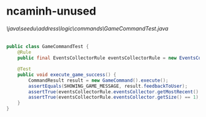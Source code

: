 # ncaminh-unused
###### \java\seedu\address\logic\commands\GameCommandTest.java
``` java
public class GameCommandTest {
    @Rule
    public final EventsCollectorRule eventsCollectorRule = new EventsCollectorRule();

    @Test
    public void execute_game_success() {
        CommandResult result = new GameCommand().execute();
        assertEquals(SHOWING_GAME_MESSAGE, result.feedbackToUser);
        assertTrue(eventsCollectorRule.eventsCollector.getMostRecent() instanceof GameEvent);
        assertTrue(eventsCollectorRule.eventsCollector.getSize() == 1);
    }
}
```
